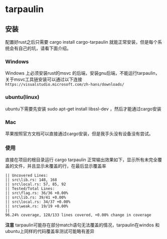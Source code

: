 # tarpaulin

## 安装

配置好rust之后只需要 cargo install cargo-tarpaulin 就能正常安装，但是每个系统会有自己的坑，请看下面介绍。

### Windows

Windows 上必须安装rust的msvc 的后端，安装gnu后端，不能运行tarpaulin，关于msvc工具链安装可以通过以下连接  `https://visualstudio.microsoft.com/zh-hans/downloads/`

### ubuntu(linux)

ubuntu下需要先安装 sudo apt-get install libssl-dev ，然后才能通过cargo安装

### Mac

苹果按照官方文档可以直接通过cargo安装，但是我手头没有设备没有尝试。

### 使用

直接在项目的根目录运行 cargo tarpaulin 正常输出效果如下，显示所有未完全覆盖的文件，并且显示未覆盖的行，在最后显示覆盖率

```shell
|| Uncovered Lines:
|| src\lib.rs: 148, 168
|| src\local.rs: 57, 85, 92
|| Tested/Total Lines:
|| src\flag.rs: 36/36 +0.00%
|| src\lib.rs: 39/41 +0.00%
|| src\local.rs: 34/37 +0.00%
|| src\weak.rs: 19/19 +0.00%
||
96.24% coverage, 128/133 lines covered, +0.00% change in coverage
```

**注意** tarpaulin可能存在部分match语句无法覆盖的情况，tarpaulin在windos 和ubuntu上同样的代码覆盖率测试可能略有差异
